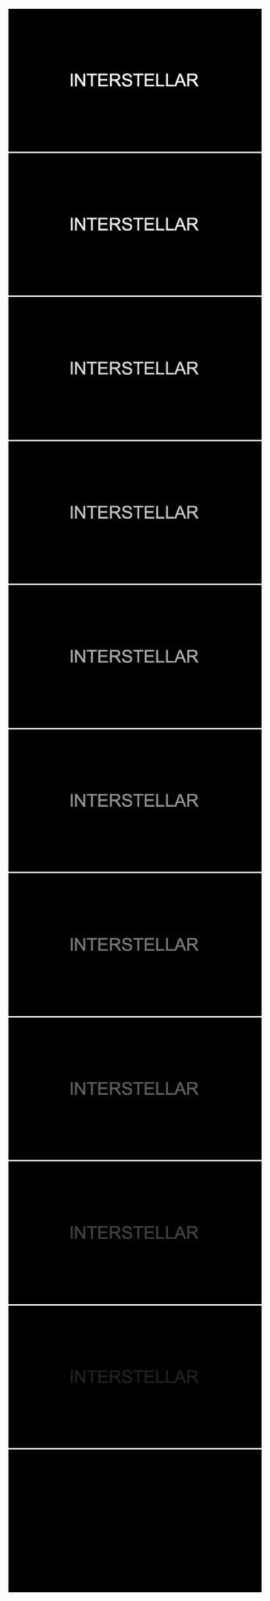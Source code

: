 
![](image001.jpg)
![](image002.jpg)
![](image003.jpg)
![](image004.jpg)
![](image005.jpg)
![](image006.jpg)
![](image007.jpg)
![](image008.jpg)
![](image009.jpg)
![](image010.jpg)
![](image011.jpg)
